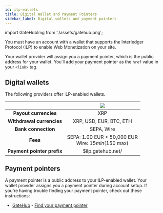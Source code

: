 ```yaml
---
id: ilp-wallets
title: Digital Wallet and Payment Pointers
sidebar_label: Digital wallets and payment pointers
---
```


import GateHubImg from './assets/gatehub.png';

You must have an account with a wallet that supports the Interledger Protocol (ILP) to enable Web Monetization on your site.

Your wallet provider will assign you a payment pointer, which is the public address for your wallet. You'll add your payment pointer as the `href` value in your `<link>` tag.

## Digital wallets

The following providers offer ILP-enabled wallets.

| |  <center><img src={GateHubImg}/></center> |
| :-: |:-:|
| **Payout currencies** | XRP 
| **Withdrawal currencies** |  XRP, USD, EUR, BTC, ETH |
| **Bank connection** | SEPA, Wire |
| **Fees** | SEPA: 1.00 EUR < 50,000 EUR<br />Wire: $15 min ($150 max) |
| **Payment pointer prefix** |  $ilp.gatehub.net/	|

## Payment pointers

A payment pointer is a public address to your ILP-enabled wallet. Your wallet provider assigns you a payment pointer during account setup. If you're having trouble finding your payment pointer, check out these instructions:

* [GateHub](https://gatehub.net) - [Find your payment pointer](gatehub.md#find-your-payment-pointer)
